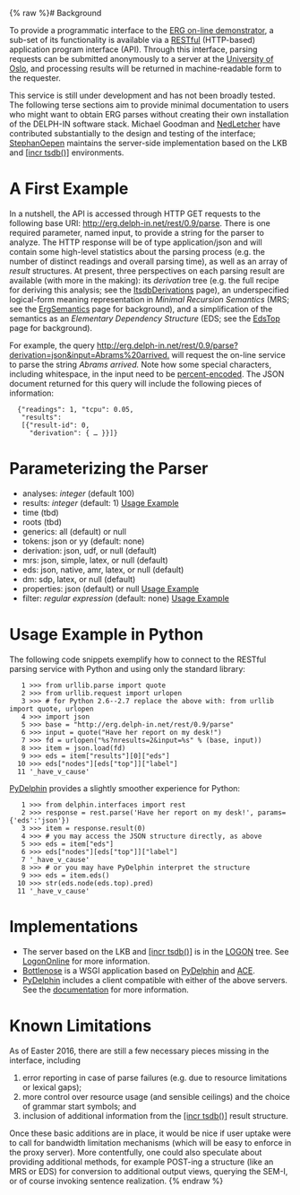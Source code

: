 {% raw %}# Background

To provide a programmatic interface to the [ERG on-line
demonstrator](http://erg.delph-in.net/), a sub-set of its functionality
is available via a
[RESTful](https://en.wikipedia.org/wiki/Representational_state_transfer)
(HTTP-based) application program interface (API). Through this
interface, parsing requests can be submitted anonymously to a server at
the [University of
Oslo](http://www.mn.uio.no/ifi/english/research/groups/ltg/), and
processing results will be returned in machine-readable form to the
requester.

This service is still under development and has not been broadly tested.
The following terse sections aim to provide minimal documentation to
users who might want to obtain ERG parses without creating their own
installation of the DELPH-IN software stack. Michael Goodman and
[NedLetcher](https://blog.inductorsoftware.com/docsproto/tools/NedLetcher) have contributed substantially to the design
and testing of the interface; [StephanOepen](https://blog.inductorsoftware.com/docsproto/tools/StephanOepen) maintains the
server-side implementation based on the LKB and [\[incr
tsdb()\]](http://www.delph-in.net/itsdb) environments.

# A First Example

In a nutshell, the API is accessed through HTTP GET requests to the
following base URI: http://erg.delph-in.net/rest/0.9/parse. There is one
required parameter, named input, to provide a string for the parser to
analyze. The HTTP response will be of type application/json and will
contain some high-level statistics about the parsing process (e.g. the
number of distinct readings and overall parsing time), as well as an
array of *result* structures. At present, three perspectives on each
parsing result are available (with more in the making): its *derivation*
tree (e.g. the full recipe for deriving this analysis; see the
[ItsdbDerivations](https://blog.inductorsoftware.com/docsproto/tools/ItsdbDerivations) page), an underspecified
logical-form meaning representation in *Minimal Recursion Semantics*
(MRS; see the [ErgSemantics](ErgSemantics) page for background), and a
simplification of the semantics as an *Elementary Dependency Structure*
(EDS; see the [EdsTop](EdsTop) page for background).

For example, the query
<http://erg.delph-in.net/rest/0.9/parse?derivation=json&input=Abrams%20arrived.>
will request the on-line service to parse the string *Abrams arrived.*
Note how some special characters, including whitespace, in the input
need to be
[percent-encoded](https://en.wikipedia.org/wiki/Percent-encoding). The
JSON document returned for this query will include the following pieces
of information:

      {"readings": 1, "tcpu": 0.05,
       "results":
       [{"result-id": 0,
         "derivation": { … }}]}

# Parameterizing the Parser

- analyses: *integer* (default 100)
- results: *integer* (default: 1) [Usage
Example](http://erg.delph-in.net/rest/0.9/parse?results=2&input=Abrams%20ate%20pizza%20with%20tuna.)
- time (tbd)
- roots (tbd)
- generics: all (default) or null
- tokens: json or yy (default: none)
- derivation: json, udf, or null (default)
- mrs: json, simple, latex, or null (default)
- eds: json, native, amr, latex, or null (default)
- dm: sdp, latex, or null (default)
- properties: json (default) or null [Usage
Example](http://erg.delph-in.net/rest/0.9/parse?properties=null&input=Abrams%20arrived.)
- filter: *regular expression* (default: none) [Usage
Example](http://erg.delph-in.net/rest/0.9/parse?filter=%5E%5B%5E_%5D.%2A_q%24%7C%5Efocus_d%24%7C%5Eparg_d%24&input=Pizza,%20Abrams%20ate.)

# Usage Example in Python

The following code snippets exemplify how to connect to the RESTful
parsing service with Python and using only the standard library:

```
   1 >>> from urllib.parse import quote
   2 >>> from urllib.request import urlopen
   3 >>> # for Python 2.6--2.7 replace the above with: from urllib import quote, urlopen
   4 >>> import json
   5 >>> base = "http://erg.delph-in.net/rest/0.9/parse"
   6 >>> input = quote("Have her report on my desk!")
   7 >>> fd = urlopen("%s?nresults=2&input=%s" % (base, input))
   8 >>> item = json.load(fd)
   9 >>> eds = item["results"][0]["eds"]
  10 >>> eds["nodes"][eds["top"]]["label"]
  11 '_have_v_cause'
```

[PyDelphin](PyDelphin) provides a slightly smoother experience for
Python:

```
   1 >>> from delphin.interfaces import rest
   2 >>> response = rest.parse('Have her report on my desk!', params={'eds':'json'})
   3 >>> item = response.result(0)
   4 >>> # you may access the JSON structure directly, as above
   5 >>> eds = item["eds"]
   6 >>> eds["nodes"][eds["top"]]["label"]
   7 '_have_v_cause'
   8 >>> # or you may have PyDelphin interpret the structure
   9 >>> eds = item.eds()
  10 >>> str(eds.node(eds.top).pred)
  11 '_have_v_cause'
```

# Implementations

- The server based on the LKB and [\[incr
tsdb()\]](http://www.delph-in.net/itsdb) is in the [LOGON](https://blog.inductorsoftware.com/docsproto/tools/LogonTop)
tree. See [LogonOnline](https://blog.inductorsoftware.com/docsproto/tools/LogonOnline) for more information.
- [Bottlenose](https://github.com/delph-in/bottlenose) is a WSGI
application based on [PyDelphin](PyDelphin) and [ACE](https://blog.inductorsoftware.com/docsproto/tools/AceTop).
- [PyDelphin](PyDelphin) includes a client compatible with either of
the above servers. See the
[documentation](https://pydelphin.readthedocs.io/en/latest/api/delphin.interfaces.rest.html)
for more information.

# Known Limitations

As of Easter 2016, there are still a few necessary pieces missing in the
interface, including

1. error reporting in case of parse failures (e.g. due to resource
limitations or lexical gaps);
1. more control over resource usage (and sensible ceilings) and the
choice of grammar start symbols; and
1. inclusion of additional information from the [\[incr
tsdb()\]](http://www.delph-in.net/itsdb) result structure.

Once these basic additions are in place, it would be nice if user uptake
were to call for bandwidth limitation mechanisms (which will be easy to
enforce in the proxy server). More contentfully, one could also
speculate about providing additional methods, for example POST-ing a
structure (like an MRS or EDS) for conversion to additional output
views, querying the SEM-I, or of course invoking sentence realization.
{% endraw %}